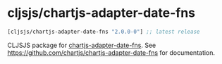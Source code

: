 # cljsjs/chartjs-adapter-date-fns

[](dependency)
```clojure
[cljsjs/chartjs-adapter-date-fns "2.0.0-0"] ;; latest release
```
[](/dependency)

CLJSJS package for [chartjs-adapter-date-fns](https://github.com/chartjs/chartjs-adapter-date-fns). See https://github.com/chartjs/chartjs-adapter-date-fns for documentation.
